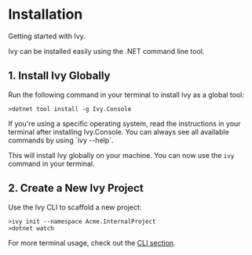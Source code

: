 ﻿# Installation

<Ingress>
Getting started with Ivy.
</Ingress>

Ivy can be installed easily using the .NET command line tool.

## 1. Install Ivy Globally

Run the following command in your terminal to install Ivy as a global tool:

```terminal
>dotnet tool install -g Ivy.Console
```

<Callout Type="tip">
If you're using a specific operating system, read the instructions in your terminal after installing Ivy.Console.
You can always see all available commands by using `ivy --help`.
</Callout>

This will install Ivy globally on your machine. You can now use the `ivy` command in your terminal.

## 2. Create a New Ivy Project

Use the Ivy CLI to scaffold a new project:

```terminal
>ivy init --namespace Acme.InternalProject
>dotnet watch
```

For more terminal usage, check out the [CLI section](../03_CLI/01_Overview.md).
